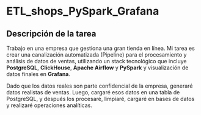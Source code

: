 # ETL_shops_PySpark_Grafana

## Descripción de la tarea
Trabajo en una empresa que gestiona una gran tienda en línea.
Mi tarea es crear una canalización automatizada (Pipeline) para el procesamiento 
y análisis de datos de ventas, utilizando un stack tecnológico que incluye
**PostgreSQL**, **ClickHouse**, **Apache Airflow** y **PySpark**
y visualización de datos finales en **Grafana**.

Dado que los datos reales son parte confidencial de la empresa, 
generaré datos realistas de ventas. Luego, cargaré esos datos en una tabla de PostgreSQL, 
y después los procesaré, limpiaré, cargaré en bases de datos y realizaré operaciones analíticas.
